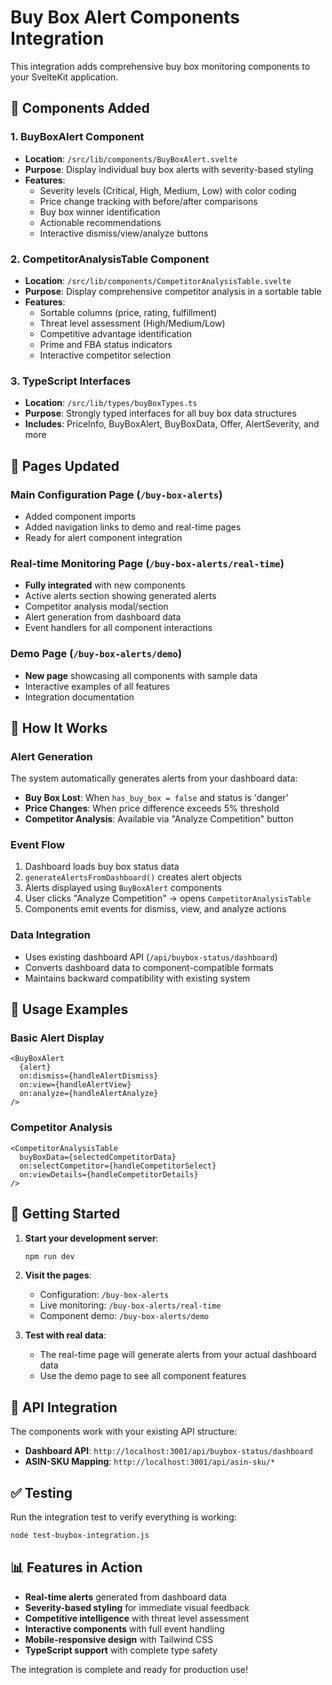 # Buy Box Alert Components Integration

This integration adds comprehensive buy box monitoring components to your SvelteKit application.

## 🚀 Components Added

### 1. BuyBoxAlert Component
- **Location**: `/src/lib/components/BuyBoxAlert.svelte`
- **Purpose**: Display individual buy box alerts with severity-based styling
- **Features**:
  - Severity levels (Critical, High, Medium, Low) with color coding
  - Price change tracking with before/after comparisons
  - Buy box winner identification
  - Actionable recommendations
  - Interactive dismiss/view/analyze buttons

### 2. CompetitorAnalysisTable Component
- **Location**: `/src/lib/components/CompetitorAnalysisTable.svelte`
- **Purpose**: Display comprehensive competitor analysis in a sortable table
- **Features**:
  - Sortable columns (price, rating, fulfillment)
  - Threat level assessment (High/Medium/Low)
  - Competitive advantage identification
  - Prime and FBA status indicators
  - Interactive competitor selection

### 3. TypeScript Interfaces
- **Location**: `/src/lib/types/buyBoxTypes.ts`
- **Purpose**: Strongly typed interfaces for all buy box data structures
- **Includes**: PriceInfo, BuyBoxAlert, BuyBoxData, Offer, AlertSeverity, and more

## 📱 Pages Updated

### Main Configuration Page (`/buy-box-alerts`)
- Added component imports
- Added navigation links to demo and real-time pages
- Ready for alert component integration

### Real-time Monitoring Page (`/buy-box-alerts/real-time`)
- **Fully integrated** with new components
- Active alerts section showing generated alerts
- Competitor analysis modal/section
- Alert generation from dashboard data
- Event handlers for all component interactions

### Demo Page (`/buy-box-alerts/demo`)
- **New page** showcasing all components with sample data
- Interactive examples of all features
- Integration documentation

## 🔧 How It Works

### Alert Generation
The system automatically generates alerts from your dashboard data:
- **Buy Box Lost**: When `has_buy_box = false` and status is 'danger'
- **Price Changes**: When price difference exceeds 5% threshold
- **Competitor Analysis**: Available via "Analyze Competition" button

### Event Flow
1. Dashboard loads buy box status data
2. `generateAlertsFromDashboard()` creates alert objects
3. Alerts displayed using `BuyBoxAlert` components
4. User clicks "Analyze Competition" → opens `CompetitorAnalysisTable`
5. Components emit events for dismiss, view, and analyze actions

### Data Integration
- Uses existing dashboard API (`/api/buybox-status/dashboard`)
- Converts dashboard data to component-compatible formats
- Maintains backward compatibility with existing system

## 🎯 Usage Examples

### Basic Alert Display
```svelte
<BuyBoxAlert 
  {alert}
  on:dismiss={handleAlertDismiss}
  on:view={handleAlertView}
  on:analyze={handleAlertAnalyze}
/>
```

### Competitor Analysis
```svelte
<CompetitorAnalysisTable 
  buyBoxData={selectedCompetitorData}
  on:selectCompetitor={handleCompetitorSelect}
  on:viewDetails={handleCompetitorDetails}
/>
```

## 🚀 Getting Started

1. **Start your development server**:
   ```bash
   npm run dev
   ```

2. **Visit the pages**:
   - Configuration: `/buy-box-alerts`
   - Live monitoring: `/buy-box-alerts/real-time`
   - Component demo: `/buy-box-alerts/demo`

3. **Test with real data**:
   - The real-time page will generate alerts from your actual dashboard data
   - Use the demo page to see all component features

## 🔄 API Integration

The components work with your existing API structure:
- **Dashboard API**: `http://localhost:3001/api/buybox-status/dashboard`
- **ASIN-SKU Mapping**: `http://localhost:3001/api/asin-sku/*`

## ✅ Testing

Run the integration test to verify everything is working:
```bash
node test-buybox-integration.js
```

## 📊 Features in Action

- **Real-time alerts** generated from dashboard data
- **Severity-based styling** for immediate visual feedback
- **Competitive intelligence** with threat level assessment
- **Interactive components** with full event handling
- **Mobile-responsive design** with Tailwind CSS
- **TypeScript support** with complete type safety

The integration is complete and ready for production use!